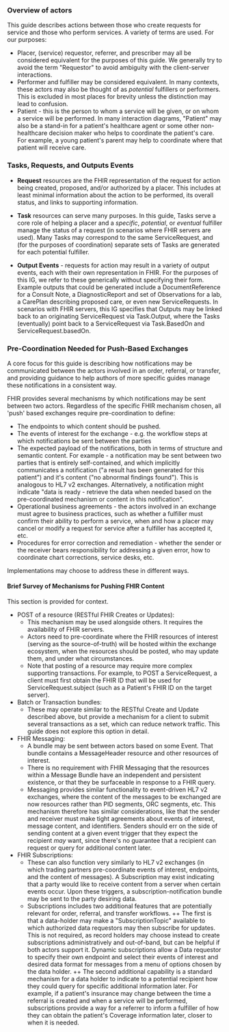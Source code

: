 ### Overview of actors

This guide describes actions between those who create requests for service and those who perform services. A variety of terms are used. For our purposes:

* Placer, (service) requestor, referrer, and prescriber may all be considered equivalent for the purposes of this guide. We generally try to avoid the term "Requestor" to avoid ambiguity with the client-server interactions. 
* Performer and fulfiller may be considered equivalent. In many contexts, these actors may also be thought of as *potential* fulfillers or performers. This is excluded in most places for brevity unless the distinction may lead to confusion.
* Patient - this is the person to whom a service will be given, or on whom a service will be performed. In many interaction diagrams, "Patient" may also be a stand-in for a patient's healthcare agent or some other non-healthcare decision maker who helps to coordinate the patient's care. For example, a young patient's parent may help to coordinate where that patient will receive care. 

### Tasks, Requests, and Outputs Events
* **Request** resources are the FHIR representation of the request for action being created, proposed, and/or authorized by a placer. This includes at least minimal information about the action to be performed, its overall status, and links to supporting information.
  
* **Task** resources can serve many purposes. In this guide, Tasks serve a core role of helping a placer and a _specific_, *potential*, or *eventual* fulfiller manage the status of a request (in scenarios where FHIR servers are used). Many Tasks may correspond to the same ServiceRequest, and (for the purposes of coordination) separate sets of Tasks are generated for each potential fulfiller.
  
* **Output Events** - requests for action may result in a variety of output events, each with their own representation in FHIR. For the purposes of this IG, we refer to these generically without specifying their form. Example outputs that could be generated include a DocumentReference for a Consult Note, a DiagnosticReport and set of Observations for a lab, a CarePlan describing proposed care, or even new ServiceRequests. In scenarios with FHIR servers, this IG specifies that Outputs may be linked back to an originating ServiceRequest via Task.Output, where the Tasks (eventually) point back to a ServiceRequest via Task.BasedOn and ServiceRequest.basedOn.

### Pre-Coordination Needed for Push-Based Exchanges
A core focus for this guide is describing how notifications may be communicated between the actors involved in an order, referral, or transfer, and providing guidance to help authors of more specific guides manage these notifications in a consistent way.

FHIR provides several mechanisms by which notifications may be sent between two actors. Regardless of the specific FHIR mechanism chosen, all 'push' based exchanges require pre-coordination to define:
* The endpoints to which content should be pushed.
* The events of interest for the exchange - e.g. the workflow steps at which notifications be sent between the parties
* The expected payload of the notifications, both in terms of structure and semantic content. For example - a notification may be sent between two parties that is entirely self-contained, and which implicitly communicates a notification ("a result has been generated for this patient") and it's content ("no abnormal findings found"). This is analogous to HL7 v2 exchanges. Alternatively, a notification might indicate "data is ready - retrieve the data when needed based on the pre-coordinated mechanism or content in this notification".   
* Operational business agreements - the actors involved in an exchange must agree to business practices, such as whether a fulfiller must confirm their ability to perform a service, when and how a placer may cancel or modify a request for service after a fulfiller has accepted it, etc. 
* Procedures for error correction and remediation - whether the sender or the receiver bears responsibility for addressing a given error, how to coordinate chart corrections, service desks, etc. 

Implementations may choose to address these in different ways. 

#### Brief Survey of Mechanisms for Pushing FHIR Content 
This section is provided for context.
* POST of a resource (RESTful FHIR Creates or Updates):
  + This mechanism may be used alongside others. It requires the availability of FHIR servers.
  + Actors need to pre-coordinate where the FHIR resources of interest (serving as the source-of-truth) will be hosted within the exchange ecosystem, when the resources should be posted, who may update them, and under what circumstances.
  + Note that posting of a resource may require more complex supporting transactions. For example, to POST a ServiceRequest, a client must first obtain the FHIR ID that will be used for ServiceRequest.subject (such as a Patient's FHIR ID on the target server).
* Batch or Transaction bundles:
  + These may operate similar to the RESTful Create and Update described above, but provide a mechanism for a client to submit several transactions as a set, which can reduce network traffic. This guide does not explore this option in detail.
* FHIR Messaging:
  + A bundle may be sent between actors based on some Event. That bundle contains a MessageHeader resource and other resources of interest.
  + There is no requirement with FHIR Messaging that the resources within a Message Bundle have an independent and persistent existence, or that they be surfaceable in response to a FHIR query.
  + Messaging provides similar functionality to event-driven HL7 v2 exchanges, where the content of the messages to be exchanged are now resources rather than PID segments, ORC segments, etc. This mechanism therefore has similar considerations, like that the sender and receiver must make tight agreements about events of interest, message content, and identifiers. Senders should err on the side of sending content at a given event trigger that they expect the recipient *may* want, since there's no guarantee that a recipient can request or query for additional content later.
* FHIR Subscriptions:
  + These can also function very similarly to HL7 v2 exchanges (in which trading partners pre-coordinate events of interest, endpoints, and the content of messages). A Subscription may exist indicating that a party would like to receive content from a server when certain events occur. Upon these triggers, a subscription-notification bundle may be sent to the party desiring data.
  + Subscriptions includes two additional features that are potentially relevant for order, referral, and transfer workflows. 
++ The first is that a data-holder may make a "SubscriptionTopic" available to which authorized data requestors may then subscribe for updates. This is not required, as record holders may choose instead to create subscriptions administratively and out-of-band, but can be helpful if both actors support it. Dynamic subscriptions allow a Data requestor to  specify their own endpoint and select their events of interest and desired data format for messages from a menu of options chosen by the data holder. 
++ The second additional capability is a standard mechanism for a data holder to indicate to a potential recipient how they could query for specific additional information later. For example, if a patient's insurance may change between the time a referral is created and when a service will be performed, subscriptions provide a way for a referrer to inform a fulfiller of how they can obtain the patient's Coverage information later, closer to when it is needed.    
  
